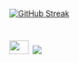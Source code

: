 <!-- ### Hi there 👋 -->

<!--
**johnjuki/johnjuki** is a ✨ _special_ ✨ repository because its `README.md` (this file) appears on your GitHub profile.

Here are some ideas to get you started:

- 🔭 I’m currently working on ...
- 🌱 I’m currently learning ...
- 👯 I’m looking to collaborate on ...
- 🤔 I’m looking for help with ...
- 💬 Ask me about ...
- 📫 How to reach me: ...
- 😄 Pronouns: ...
- ⚡ Fun fact: ...
-->

[![GitHub Streak](https://github-readme-streak-stats.herokuapp.com?user=johnjuki&theme=dracula)](https://git.io/streak-stats)

# <img src="https://raw.githubusercontent.com/TheDudeThatCode/TheDudeThatCode/master/Assets/Developer.gif" width=35 height=25> ![](https://img.shields.io/badge/Code-Kotlin-informational?style=flat&logo=Kotlin&logoColor=white&color=f75c7e)
